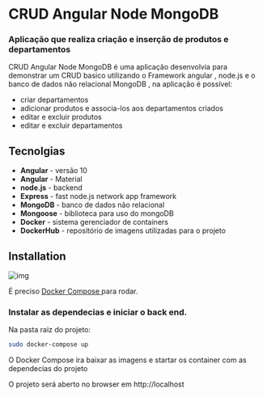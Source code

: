 # CRUD Angular Node MongoDB
### Aplicação que realiza criação e inserção de produtos e departamentos





CRUD Angular Node MongoDB é uma aplicação desenvolvia para demonstrar um CRUD basico utilizando o Framework angular , node.js e o banco de dados não relacional MongoDB , na aplicação é possível:

- criar departamentos
- adicionar produtos e associa-los aos departamentos criados
- editar e excluir produtos
- editar e excluir departamentos





## Tecnolgias


- __Angular__ - versão 10
- __Angular__ -  Material
- __node.js__ - backend
- __Express__ - fast node.js network app framework
- __MongoDB__ - banco de dados não relacional
- __Mongoose__ - biblioteca para uso do mongoDB
- __Docker__ - sistema gerenciador de containers
- __DockerHub__ - repositório de imagens utilizadas para o projeto



## Installation
![img](https://static.imasters.com.br/wp-content/uploads/2018/01/docker.jpg)

É preciso [Docker Compose ](https://docs.docker.com/compose/install/)  para rodar.

### Instalar as dependecias e iniciar o back end.
 Na pasta raiz do projeto:

```sh
sudo docker-compose up
```

O Docker Compose ira baixar as imagens e startar os container com as dependecias do projeto

 O projeto será aberto no browser em http://localhost









